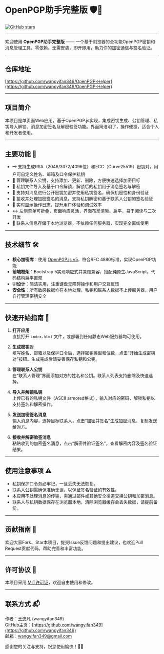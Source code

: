 # OpenPGP助手完整版 🛡️🔐

[![GitHub stars](https://img.shields.io/github/stars/wangyifan349/OpenPGP-Helper.svg?style=social&label=Stars)](https://github.com/wangyifan349/OpenPGP-Helper)

---

欢迎使用 **OpenPGP助手完整版** —— 一个基于浏览器的全功能OpenPGP密钥和消息管理工具，零依赖，无需安装，即开即用，助力你的加密通信与签名验证。

---

## 仓库地址

[https://github.com/wangyifan349/OpenPGP-Helper](https://github.com/wangyifan349/OpenPGP-Helper)

---

## 项目简介

本项目是单页面Web应用，基于OpenPGP.js实现，集成密钥生成、公钥管理、私钥导入解锁、消息加密签名及解密验签功能。界面简洁明了，操作便捷，适合个人和开发者使用。

---

## 主要功能 🎯

- 🗝️ 支持生成RSA（2048/3072/4096位）和ECC（Curve25519）密钥对，用户可自定义姓名、邮箱及口令保护私钥
- 👥 管理联系人公钥，支持添加、更新、删除，方便快速选择加密目标
- 🔐 私钥文件导入及基于口令解锁，解锁后的私钥用于消息签名与解密
- 📨 支持对消息进行公开密钥加密并使用私钥签名，确保机密性和身份验证
- 📨 接收并处理加密签名的消息，支持私钥解密和基于联系人公钥的签名验证
- 📜 实时显示操作日志，提升用户体验和调试效率
- ↔️ 左侧菜单可折叠，页面响应灵活，界面布局清晰、扁平，易于阅读与二次开发
- 💾 联系人信息存储于本地浏览器，不依赖任何服务器，实现完全离线使用

---

## 技术细节 🛠️

- **核心加密库**：使用 [OpenPGP.js v5](https://openpgpjs.org/)，符合RFC 4880标准，实现OpenPGP功能
- **前端框架**：Bootstrap 5实现响应式并兼顾兼容，搭配纯原生JavaScript，代码结构扁平直观
- **UI设计**：简洁实用，注重键盘无障碍操作和用户交互反馈
- **安全性**：所有敏感数据均在本地处理，私钥和联系人数据不上传服务器，用户自行管理密钥安全

---

## 快速开始指南 🚀

1. **打开应用**  
   直接打开 `index.html` 文件，或部署到任何静态Web服务器均可使用。

2. **生成密钥对**  
   填写姓名、邮箱以及保护口令后，选择密钥类型和位数，点击“开始生成密钥对”按钮。生成完成后请妥善保存私钥和公钥。

3. **管理联系人公钥**  
   在“联系人管理”界面添加对方的姓名和公钥。联系人列表支持删除及快速选择。

4. **导入并解锁私钥**  
   上传已有的私钥文件（ASCII armored格式），输入对应的密码，解锁私钥以支持签名和解密操作。

5. **发送加密签名消息**  
   输入消息内容，选择目标联系人，点击“加密并签名”生成加密消息，复制发送给对方。

6. **接收并解密验签消息**  
   粘贴收到的加密签名消息，点击“解密并验证签名”，查看解密内容及签名验证结果。

---

## 使用注意事项 ⚠️

- 私钥保护口令务必牢记，一旦丢失无法恢复。
- 联系人公钥需确保准确无误，以保证签名验证的有效性。
- 本应用不处理消息的传输，需通过邮件或其他安全渠道交换公钥和加密消息。
- 联系人与私钥数据保存在浏览器本地，清除浏览器缓存会丢失数据，请提前备份。

---

## 贡献指南 🤝

欢迎大家Fork、Star本项目，提交Issue反馈问题和提出建议，也欢迎Pull Request贡献代码，帮助完善和丰富功能。

---

## 许可协议 📄

本项目采用 [MIT许可证](LICENSE)，欢迎自由使用和修改。

---

## 联系方式 📬

作者：王逸凡 (wangyifan349)  
GitHub主页：[https://github.com/wangyifan349](https://github.com/wangyifan349)  
邮箱：wangyifan349@gmail.com

感谢您的关注与支持，祝您使用愉快！🎉🔐
